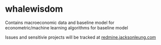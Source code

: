 # whalewisdom

Contains macroeconomic data and baseline model for econometric/machine learning algorithms for baseline model

Issues and sensitivie projects will be tracked at [redmine.jacksonleung.com](redmine.jacksonleung.com)
